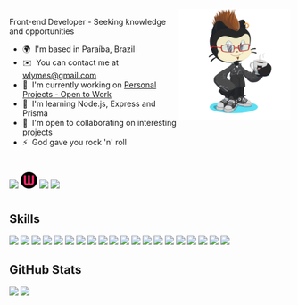 <!-- <img src="https://raw.githubusercontent.com/MicaelliMedeiros/micaellimedeiros/master/image/computer-illustration.png" min-width="200px" max-width="200px" width="200px" align="right"> -->

<img min-width="200px" max-width="200px" width="200px" align="right" src="./img/readme-char.png/"/>

<p align="left"> 
Front-end Developer - Seeking knowledge and opportunities

* 🌍  I'm based in Paraíba, Brazil
* ✉️  You can contact me at [wlymes@gmail.com](mailto:wlymes@gmail.com)
* 🚀  I'm currently working on [Personal Projects - Open to Work](http://portfolio-renovatt.vercel.app/)
* 🧠  I'm learning Node.js, Express and Prisma
* 🤝  I'm open to collaborating on interesting projects
* ⚡  God gave you rock 'n' roll
</p>

#

<div align="left">
  <img width="28px" heigth="28px" src="https://skillicons.dev/icons?i=linkedin" />
  <img width="30px" height="30px" src="./img/port.png/"/>
  <img src="https://img.shields.io/github/followers/renovatt?logo=github&style=for-the-badge&color=22c55e&labelColor=1c1917" />
  <img heigth="46px" width="120px" src="https://visitor-badge.laobi.icu/badge?page_id=renovatt.README" />
</div>

#

<h2 align="left"><b>Skills</b></h2>

<p align="left">
  <a><img src="https://skillicons.dev/icons?i=next" /></a>
  <a><img src="https://skillicons.dev/icons?i=react" /></a>
  <a><img src="https://skillicons.dev/icons?i=ts" /></a>
  <a><img src="https://skillicons.dev/icons?i=js" /></a>  
  <a><img src="https://skillicons.dev/icons?i=nodejs" /></a>
  <a><img src="https://skillicons.dev/icons?i=express" /></a>
  <a><img src="https://skillicons.dev/icons?i=prisma" /></a>
  <a><img src="https://skillicons.dev/icons?i=mongodb" /></a>
  <a><img src="https://skillicons.dev/icons?i=firebase" /></a>
  <a><img src="https://skillicons.dev/icons?i=mysql" /></a>
  <a><img src="https://skillicons.dev/icons?i=html" /></a>
  <a><img src="https://skillicons.dev/icons?i=css" /></a>
  <a><img src="https://skillicons.dev/icons?i=styledcomponents" /></a>
  <a><img src="https://skillicons.dev/icons?i=tailwind" /></a>
  <a><img src="https://skillicons.dev/icons?i=vite" /></a>
  <a><img src="https://skillicons.dev/icons?i=vercel" /></a>
  <a><img src="https://skillicons.dev/icons?i=git" /></a>
  <a><img src="https://skillicons.dev/icons?i=figma" /></a>
  <a><img src="https://skillicons.dev/icons?i=jest" /></a>
  <a><img src="https://skillicons.dev/icons?i=vscode" /></a>
</p>

<h2 align="left"><b>GitHub Stats</b></h2>

[<img height="165em" src="https://github-readme-stats.vercel.app/api?username=renovatt&show_icons=true&theme=dark&include_all_commits=true&count_private=true"/>](https://github.com/renovatt)
[<img height="165em" src="https://github-readme-stats.vercel.app/api/top-langs/?username=renovatt&layout=compact&langs_count=7&theme=dark"/>](https://github.com/renovatt)
<!-- [<img height='165em' src='https://github-readme-streak-stats.herokuapp.com?user=renovatt&theme=react&date_format=j%20M%5B%20Y%5D&fire=DD0000&ring=52DD81&dates=52DD81&stroke=ABCFDD' />](https://github.com/renovatt) -->
